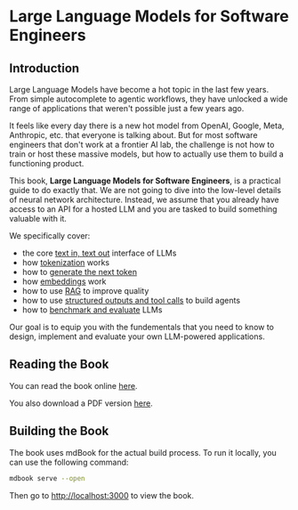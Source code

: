 # Large Language Models for Software Engineers

## Introduction

Large Language Models have become a hot topic in the last few years.
From simple autocomplete to agentic workflows, they have unlocked a wide range of applications that weren't possible just a few years ago.

It feels like every day there is a new hot model from OpenAI, Google, Meta, Anthropic, etc. that everyone is talking about.
But for most software engineers that don't work at a frontier AI lab, the challenge is not how to train or host these massive models, but how to actually use them to build a functioning product.

This book, **Large Language Models for Software Engineers**, is a practical guide to do exactly that.
We are not going to dive into the low-level details of neural network architecture.
Instead, we assume that you already have access to an API for a hosted LLM and you are tasked to build something valuable with it.

We specifically cover:

- the core [text in, text out](./src/01-text-in-text-out.md) interface of LLMs
- how [tokenization](./src/02-tokenization.md) works
- how to [generate the next token](./src/03-generating-the-next-token.md)
- how [embeddings](./src/04-embeddings.md) work
- how to use [RAG](./src/05-retrieval-augmented-generation.md) to improve quality
- how to use [structured outputs and tool calls](./src/06-structured-output-tools-and-agents.md) to build agents
- how to [benchmark and evaluate](./src/07-benchmarking-and-evaluation.md) LLMs

Our goal is to equip you with the fundementals that you need to know to design, implement and evaluate your own LLM-powered applications.

## Reading the Book

You can read the book online [here](https://uhasker.github.io/large-language-models-for-software-engineers/).

You also download a PDF version [here](https://github.com/uhasker/large-language-models-for-software-engineers/releases/download/v0.1.0/book.pdf).

## Building the Book

The book uses mdBook for the actual build process.
To run it locally, you can use the following command:

```bash
mdbook serve --open
```

Then go to [http://localhost:3000](http://localhost:3000) to view the book.
